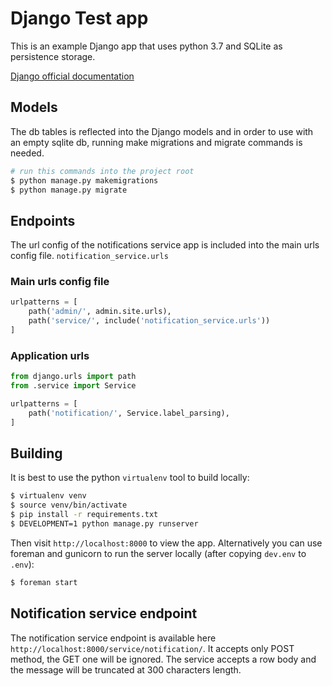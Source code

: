 # Django Test app

This is an example Django app that uses python 3.7 and SQLite as persistence storage.

[Django official documentation](https://docs.djangoproject.com/en/2.2/)

## Models

The db tables is reflected into the Django models and in order to use with an empty sqlite db, running make migrations and migrate commands is needed.


```sh
# run this commands into the project root
$ python manage.py makemigrations
$ python manage.py migrate
```

## Endpoints

The url config of the notifications service app is included into the main urls config file. `notification_service.urls`

### Main urls config file

```python
urlpatterns = [
    path('admin/', admin.site.urls),
    path('service/', include('notification_service.urls'))
]
```

### Application urls

```python
from django.urls import path
from .service import Service

urlpatterns = [
    path('notification/', Service.label_parsing),
]
```

## Building

It is best to use the python `virtualenv` tool to build locally:

```sh
$ virtualenv venv
$ source venv/bin/activate
$ pip install -r requirements.txt
$ DEVELOPMENT=1 python manage.py runserver
```

Then visit `http://localhost:8000` to view the app. Alternatively you
can use foreman and gunicorn to run the server locally (after copying
`dev.env` to `.env`):

```sh
$ foreman start
```

## Notification service endpoint

The notification service endpoint is available here `http://localhost:8000/service/notification/`. It accepts only POST method, the GET one will be ignored.
The service accepts a row body and the message will be truncated at 300 characters length.

